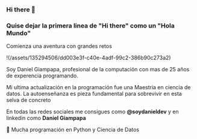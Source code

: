 ### Hi there 👋

### Quise dejar la primera linea de "Hi there" como un "Hola Mundo"

Comienza una aventura con grandes retos

!(/assets/135294506/dd003e3f-c40e-4adf-99c2-386b90c273a2)

Soy Daniel Giampapa, profesional de la computación con mas de 25 años de experencia programando.

Mi ultima actualización en la programación fue una Maestria en ciencia de datos. La autoenseñanza es pieza fundamental para sobrevivir en esta selva de concreto

En todas las redes sociales me consigues como **@soydanieldev** y en linkedin como **Daniel Giampapa**

🐍 Mucha programación en Python y Ciencia de Datos

<!--
**SoyDanielDev/SoyDanielDev** is a ✨ _special_ ✨ repository because its `README.md` (this file) appears on your GitHub profile.
